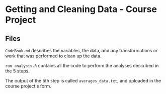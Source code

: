 Getting and Cleaning Data - Course Project
==========================================

## Files

`CodeBook.md` describes the variables, the data, and any transformations or work that was performed to clean up the data.

`run_analysis.R` contains all the code to perform the analyses described in the 5 steps. 

The output of the 5th step is called `averages_data.txt`, and uploaded in the course project's form.

